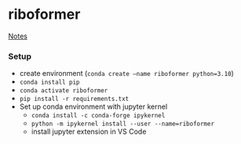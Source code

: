 # riboformer

[Notes](https://docs.google.com/document/d/1EFYa5CW8N_3Y37szdR6jABegmJxG6Zz35qneyN1aUqM/edit?usp=sharing)

### Setup
- create environment (`conda create —name riboformer python=3.10`)
- `conda install pip`
- `conda activate riboformer`
- `pip install -r requirements.txt`
- Set up conda environment with jupyter kernel
    - `conda install -c conda-forge ipykernel`
    - `python -m ipykernel install --user --name=riboformer`
    - install jupyter extension in VS Code
